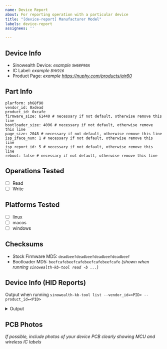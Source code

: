 ```yaml
---
name: Device Report
about: For reporting operation with a particular device
title: "[device-report] Manufacturer Model"
labels: device-report
assignees: ''

---
```


## Device Info

- Sinowealth Device: _example `SH68F90A`_
- IC Label: _example `BYK916`_
- Product Page: _example https://nuphy.com/products/air60_

## Part Info

```
plarform: sh68f90
vendor_id: 0xdead
product_id: 0xcafe
firmware_size: 61440 # necessary if not default, otherwise remove this line
bootloader_size: 4096 # necessary if not default, otherwise remove this line
page_size: 2048 # necessary if not default, otherwise remove this line
isp_iface_num: 1 # necessary if not default, otherwise remove this line
isp_report_id: 5 # necessary if not default, otherwise remove this line
reboot: false # necessary if not default, otherwise remove this line
```

## Operations Tested

- [ ] Read
- [ ] Write

## Platforms Tested

- [ ] linux
- [ ] macos
- [ ] windows

## Checksums

- Stock Firmware MD5: `deadbeefdeadbeefdeadbeefdeadbeef`
- Bootloader MD5: `beefcafebeefcafebeefcafebeefcafe` _(shown when running `sinowealth-kb-tool read -b ...`)_

## Device Info (HID Reports)

Output when running `sinowealth-kb-tool list --vendor_id=<PID> --product_id=<PID>`

<details>
<summary>Output</summary>

```
sinowealth-kb-tool list --vendor_id=0x05ac --product_id=0x024f
ID 05ac:024f manufacturer="contact@carlossless.io" product="SMK Keyboard"
    path="DevSrvsID:4294974930" interface_number=0
    report_descriptor=[05 01 09 06 A1 01 05 07 19 E0 29 E7 15 00 25 01 75 01 95 08 81 02 75 08 95 01 81 01 05 07 19 00 29 FF 15 00 26 FF 00 75 08 95 06 81 00 05 08 19 01 29 05 15 00 25 01 75 01 95 05 91 02 75 03 95 01 91 01 C0]
    feature_report_ids=[]
        usage_page=0x0001 usage=0x0006
    path="DevSrvsID:4294974929" interface_number=1
    report_descriptor=[05 01 09 80 A1 01 85 01 19 81 29 83 15 00 25 01 75 01 95 03 81 02 95 05 81 01 C0 05 0C 09 01 A1 01 85 02 19 00 2A 3C 02 15 00 26 3C 02 75 10 95 01 81 00 C0 06 00 FF 09 01 A1 01 85 05 19 01 29 02 15 00 26 FF 00 75 08 95 05 B1 02 C0 05 01 09 06 A1 01 85 06 05 07 19 E0 29 E7 15 00 25 01 75 01 95 08 81 02 05 07 19 00 29 9F 15 00 25 01 75 01 95 A0 81 02 C0]
    feature_report_ids=[5]
        usage_page=0x0001 usage=0x0006
        usage_page=0x0001 usage=0x0080
        usage_page=0x000c usage=0x0001
        usage_page=0xff00 usage=0x0001
```

</details>

## PCB Photos

_If possible, include photos of your device PCB clearly showing MCU and wireless IC labels_

